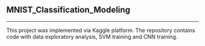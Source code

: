 ## MNIST_Classification_Modeling
***
This project was implemented via Kaggle platform. The repository contains code with data exploratory analysis, SVM training and CNN training.
